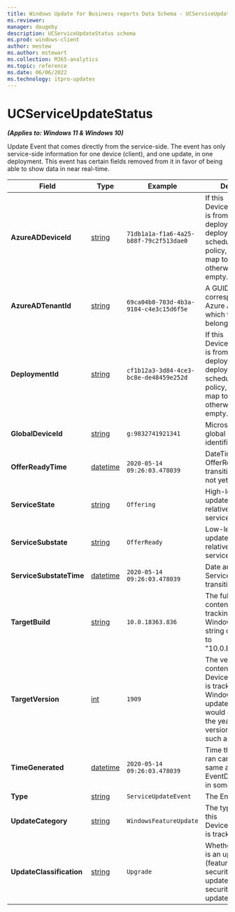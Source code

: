 ```yaml
---
title: Windows Update for Business reports Data Schema - UCServiceUpdateStatus
ms.reviewer: 
manager: dougeby
description: UCServiceUpdateStatus schema
ms.prod: windows-client
author: mestew
ms.author: mstewart
ms.collection: M365-analytics
ms.topic: reference
ms.date: 06/06/2022
ms.technology: itpro-updates
---
```


# UCServiceUpdateStatus
<!--37063317, 30141258, 37063041-->
***(Applies to: Windows 11 & Windows 10)***

Update Event that comes directly from the service-side. The event has only service-side information for one device (client), and one update, in one deployment. This event has certain fields removed from it in favor of being able to show data in near real-time.

| Field | Type | Example | Description |
|---|---|---|---|
| **AzureADDeviceId** | [string](/azure/kusto/query/scalar-data-types/string) | `71db1a1a-f1a6-4a25-b88f-79c2f513dae0` | If this DeviceUpdateEvent is from content deployed by a deployment scheduler service policy, this GUID will map to that policy, otherwise it will be empty. |
| **AzureADTenantId** | [string](/azure/kusto/query/scalar-data-types/string) | `69ca04b0-703d-4b3a-9184-c4e3c15d6f5e` | A GUID corresponding to the Azure AD tenant to which the device belongs. |
| **DeploymentId** | [string](/azure/kusto/query/scalar-data-types/string) | `cf1b12a3-3d84-4ce3-bc8e-de48459e252d` | If this DeviceUpdateEvent is from content deployed by a deployment scheduler service policy, this GUID will map to that policy, otherwise it will be empty. |
| **GlobalDeviceId** | [string](/azure/kusto/query/scalar-data-types/string) | `g:9832741921341` | Microsoft internal global device identifier |
| **OfferReadyTime** | [datetime](/azure/kusto/query/scalar-data-types/datetime) | `2020-05-14 09:26:03.478039` | DateTime of OfferReady transition. If empty, not yet been offered. |
| **ServiceState** | [string](/azure/kusto/query/scalar-data-types/string) | `Offering` | High-level state of update's status relative to device, service-side. |
| **ServiceSubstate** | [string](/azure/kusto/query/scalar-data-types/string) | `OfferReady` | Low-level state of update's status relative to device, service-side. |
| **ServiceSubstateTime** | [datetime](/azure/kusto/query/scalar-data-types/datetime) | `2020-05-14 09:26:03.478039` | Date and time of last ServiceSubstate transition. |
| **TargetBuild** | [string](/azure/kusto/query/scalar-data-types/string) | `10.0.18363.836` | The full build for the content this event is tracking. For Windows 10, this string corresponds to "10.0.Build.Revision" |
| **TargetVersion** | [int](/azure/kusto/query/scalar-data-types/int) | `1909` | The version of content this DeviceUpdateEvent is tracking. For Windows 10 updates, this number would correspond to the year/month version format used, such as 1903. |
| **TimeGenerated** | [datetime](/azure/kusto/query/scalar-data-types/datetime) | `2020-05-14 09:26:03.478039` | Time the snapshot ran  can also be the same as EventDateTimeUTC in some cases. |
| **Type** | [string](/azure/kusto/query/scalar-data-types/string) | `ServiceUpdateEvent` | The EntityType |
| **UpdateCategory** | [string](/azure/kusto/query/scalar-data-types/string) | `WindowsFeatureUpdate` | The type of content this DeviceUpdateEvent is tracking. |
| **UpdateClassification** | [string](/azure/kusto/query/scalar-data-types/string) | `Upgrade` | Whether this update is an upgrade (feature update), security (quality update), non-security (quality update) |
